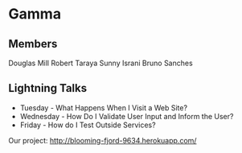 # Gamma
## Members
Douglas Mill
Robert Taraya
Sunny Israni
Bruno Sanches

## Lightning Talks
* Tuesday - What Happens When I Visit a Web Site?
* Wednesday - How Do I Validate User Input and Inform the User?
* Friday - How do I Test Outside Services?

Our project: http://blooming-fjord-9634.herokuapp.com/
